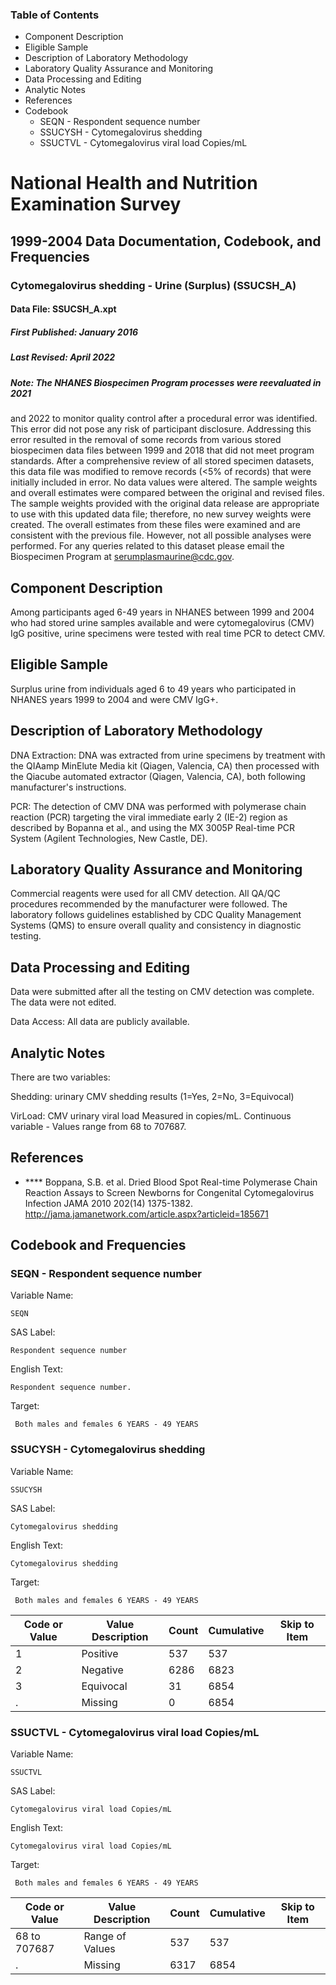 ### Table of Contents

  * Component Description
  * Eligible Sample
  * Description of Laboratory Methodology
  * Laboratory Quality Assurance and Monitoring
  * Data Processing and Editing
  * Analytic Notes
  * References
  * Codebook
    * SEQN - Respondent sequence number
    * SSUCYSH - Cytomegalovirus shedding
    * SSUCTVL - Cytomegalovirus viral load Copies/mL

# National Health and Nutrition Examination Survey

## 1999-2004 Data Documentation, Codebook, and Frequencies

### Cytomegalovirus shedding - Urine (Surplus) (SSUCSH_A)

####  Data File: SSUCSH_A.xpt

##### First Published: January 2016

##### Last Revised: April 2022

##### Note: The NHANES Biospecimen Program processes were reevaluated in 2021
and 2022 to monitor quality control after a procedural error was identified.
This error did not pose any risk of participant disclosure. Addressing this
error resulted in the removal of some records from various stored biospecimen
data files between 1999 and 2018 that did not meet program standards. After a
comprehensive review of all stored specimen datasets, this data file was
modified to remove records (<5% of records) that were initially included in
error. No data values were altered. The sample weights and overall estimates
were compared between the original and revised files. The sample weights
provided with the original data release are appropriate to use with this
updated data file; therefore, no new survey weights were created. The overall
estimates from these files were examined and are consistent with the previous
file. However, not all possible analyses were performed. For any queries
related to this dataset please email the Biospecimen Program at
serumplasmaurine@cdc.gov.

## Component Description

Among participants aged 6-49 years in NHANES between 1999 and 2004 who had
stored urine samples available and were cytomegalovirus (CMV) IgG positive,
urine specimens were tested with real time PCR to detect CMV.

## Eligible Sample

Surplus urine from individuals aged 6 to 49 years who participated in NHANES
years 1999 to 2004 and were CMV IgG+.

## Description of Laboratory Methodology

DNA Extraction: DNA was extracted from urine specimens by treatment with the
QIAamp MinElute Media kit (Qiagen, Valencia, CA) then processed with the
Qiacube automated extractor (Qiagen, Valencia, CA), both following
manufacturer's instructions.

PCR: The detection of CMV DNA was performed with polymerase chain reaction
(PCR) targeting the viral immediate early 2 (IE-2) region as described by
Bopanna et al., and using the MX 3005P Real-time PCR System (Agilent
Technologies, New Castle, DE).

## Laboratory Quality Assurance and Monitoring

Commercial reagents were used for all CMV detection. All QA/QC procedures
recommended by the manufacturer were followed. The laboratory follows
guidelines established by CDC Quality Management Systems (QMS) to ensure
overall quality and consistency in diagnostic testing.

## Data Processing and Editing

Data were submitted after all the testing on CMV detection was complete. The
data were not edited.

Data Access: All data are publicly available.

## Analytic Notes

There are two variables:

Shedding: urinary CMV shedding results (1=Yes, 2=No, 3=Equivocal)  
  
VirLoad: CMV urinary viral load Measured in copies/mL. Continuous variable -
Values range from 68 to 707687.

## References

  * **** Boppana, S.B. et al. Dried Blood Spot Real-time Polymerase Chain Reaction Assays to Screen Newborns for Congenital Cytomegalovirus Infection JAMA 2010 202(14) 1375-1382.  
<http://jama.jamanetwork.com/article.aspx?articleid=185671>

## Codebook and Frequencies

### SEQN - Respondent sequence number

Variable Name:

    SEQN
SAS Label:

    Respondent sequence number
English Text:

    Respondent sequence number.
Target:

     Both males and females 6 YEARS - 49 YEARS

### SSUCYSH - Cytomegalovirus shedding

Variable Name:

    SSUCYSH
SAS Label:

    Cytomegalovirus shedding
English Text:

    Cytomegalovirus shedding
Target:

     Both males and females 6 YEARS - 49 YEARS
Code or Value | Value Description | Count | Cumulative | Skip to Item  
---|---|---|---|---  
1 | Positive | 537 | 537 |   
2 | Negative | 6286 | 6823 |   
3 | Equivocal | 31 | 6854 |   
. | Missing | 0 | 6854 |   
  
### SSUCTVL - Cytomegalovirus viral load Copies/mL

Variable Name:

    SSUCTVL
SAS Label:

    Cytomegalovirus viral load Copies/mL
English Text:

    Cytomegalovirus viral load Copies/mL
Target:

     Both males and females 6 YEARS - 49 YEARS
Code or Value | Value Description | Count | Cumulative | Skip to Item  
---|---|---|---|---  
68 to 707687 | Range of Values | 537 | 537 |   
. | Missing | 6317 | 6854 | 

